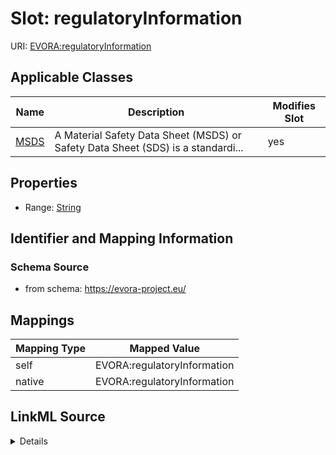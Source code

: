

# Slot: regulatoryInformation



URI: [EVORA:regulatoryInformation](https://evora-project.eu/regulatoryInformation)



<!-- no inheritance hierarchy -->





## Applicable Classes

| Name | Description | Modifies Slot |
| --- | --- | --- |
| [MSDS](MSDS.md) | A Material Safety Data Sheet (MSDS) or Safety Data Sheet (SDS) is a standardi... |  yes  |







## Properties

* Range: [String](String.md)





## Identifier and Mapping Information







### Schema Source


* from schema: https://evora-project.eu/




## Mappings

| Mapping Type | Mapped Value |
| ---  | ---  |
| self | EVORA:regulatoryInformation |
| native | EVORA:regulatoryInformation |




## LinkML Source

<details>
```yaml
name: regulatoryInformation
from_schema: https://evora-project.eu/
rank: 1000
alias: regulatoryInformation
domain_of:
- MSDS
range: string

```
</details>